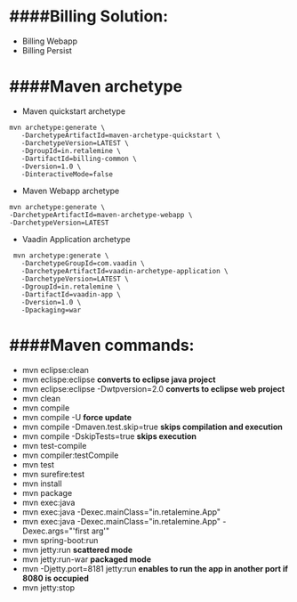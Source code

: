 ####Billing Solution:
=====================
 * Billing Webapp
 * Billing Persist
 
####Maven archetype
===================
* Maven quickstart archetype
```
mvn archetype:generate \
   -DarchetypeArtifactId=maven-archetype-quickstart \
   -DarchetypeVersion=LATEST \
   -DgroupId=in.retalemine \
   -DartifactId=billing-common \
   -Dversion=1.0 \
   -DinteractiveMode=false
```
   
* Maven Webapp archetype

```
mvn archetype:generate \
-DarchetypeArtifactId=maven-archetype-webapp \
-DarchetypeVersion=LATEST
``` 

* Vaadin Application archetype

``` 
 mvn archetype:generate \
   -DarchetypeGroupId=com.vaadin \
   -DarchetypeArtifactId=vaadin-archetype-application \
   -DarchetypeVersion=LATEST \
   -DgroupId=in.retalemine \
   -DartifactId=vaadin-app \
   -Dversion=1.0 \
   -Dpackaging=war
``` 

####Maven commands:
===================
 * mvn eclipse:clean
 * mvn eclispe:eclipse __converts to eclipse java project__
 * mvn eclipse:eclipse -Dwtpversion=2.0 __converts to eclipse web project__
 * mvn clean
 * mvn compile
 * mvn compile -U __force update__
 * mvn compile -Dmaven.test.skip=true __skips compilation and execution__ 
 * mvn compile -DskipTests=true __skips execution__
 * mvn test-compile
 * mvn compiler:testCompile
 * mvn test
 * mvn surefire:test
 * mvn install
 * mvn package
 * mvn exec:java
 * mvn exec:java -Dexec.mainClass="in.retalemine.App"
 * mvn exec:java -Dexec.mainClass="in.retalemine.App" -Dexec.args="'first arg'"
 * mvn spring-boot:run
 * mvn jetty:run  __scattered mode__
 * mvn jetty:run-war  __packaged mode__
 * mvn -Djetty.port=8181 jetty:run __enables to run the app in another port if 8080 is occupied__
 * mvn jetty:stop
